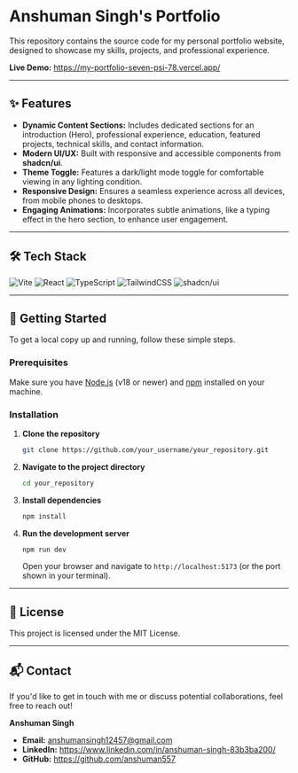 # Anshuman Singh's Portfolio

This repository contains the source code for my personal portfolio website, designed to showcase my skills, projects, and professional experience.

**Live Demo:** https://my-portfolio-seven-psi-78.vercel.app/

---

## ✨ Features

-   **Dynamic Content Sections:** Includes dedicated sections for an introduction (Hero), professional experience, education, featured projects, technical skills, and contact information.
-   **Modern UI/UX:** Built with responsive and accessible components from **shadcn/ui**.
-   **Theme Toggle:** Features a dark/light mode toggle for comfortable viewing in any lighting condition.
-   **Responsive Design:** Ensures a seamless experience across all devices, from mobile phones to desktops.
-   **Engaging Animations:** Incorporates subtle animations, like a typing effect in the hero section, to enhance user engagement.

---

## 🛠️ Tech Stack

![Vite](https://img.shields.io/badge/vite-%23646CFF.svg?style=for-the-badge&logo=vite&logoColor=white)
![React](https://img.shields.io/badge/react-%2320232a.svg?style=for-the-badge&logo=react&logoColor=%2361DAFB)
![TypeScript](https://img.shields.io/badge/typescript-%23007ACC.svg?style=for-the-badge&logo=typescript&logoColor=white)
![TailwindCSS](https://img.shields.io/badge/tailwindcss-%2338B2AC.svg?style=for-the-badge&logo=tailwind-css&logoColor=white)
![shadcn/ui](https://img.shields.io/badge/shadcn%2Fui-000000?style=for-the-badge&logo=shadcnui&logoColor=white)

---

## 🚀 Getting Started

To get a local copy up and running, follow these simple steps.

### Prerequisites

Make sure you have [Node.js](https://nodejs.org/en/) (v18 or newer) and [npm](https://www.npmjs.com/) installed on your machine.

### Installation

1.  **Clone the repository**
    ```sh
    git clone https://github.com/your_username/your_repository.git
    ```
2.  **Navigate to the project directory**
    ```sh
    cd your_repository
    ```
3.  **Install dependencies**
    ```sh
    npm install
    ```
4.  **Run the development server**
    ```sh
    npm run dev
    ```
    Open your browser and navigate to `http://localhost:5173` (or the port shown in your terminal).

---

## 📄 License

This project is licensed under the MIT License.

---

## 📬 Contact

If you'd like to get in touch with me or discuss potential collaborations, feel free to reach out!

**Anshuman Singh**
-   **Email:** anshumansingh12457@gmail.com
-   **LinkedIn:** https://www.linkedin.com/in/anshuman-singh-83b3ba200/
-   **GitHub:** https://github.com/anshuman557
